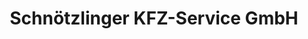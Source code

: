 ---
title: "Schnötzlinger KFZ-Service GmbH"
url: /frankenburg/schnoetzlinger-kfz-service-gmbh/
shop: Autowerkstatt
---